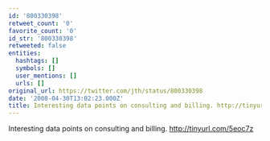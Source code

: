 ```yaml
---
id: '800330398'
retweet_count: '0'
favorite_count: '0'
id_str: '800330398'
retweeted: false
entities:
  hashtags: []
  symbols: []
  user_mentions: []
  urls: []
original_url: https://twitter.com/jth/status/800330398
date: '2008-04-30T13:02:23.000Z'
title: Interesting data points on consulting and billing. http://tinyurl.com/5eoc7z
---
```


Interesting data points on consulting and billing. http://tinyurl.com/5eoc7z